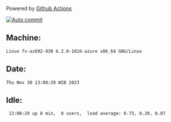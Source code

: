 Powered by [Github Actions](https://github.com/features/actions)

[![Auto commit](https://github.com/hiage/workstation/workflows/Auto%20commit/badge.svg)](https://github.com/hiage/workstation/actions?query=workflow%3A%22Auto+commit%22)

## Machine:
```
Linux fv-az692-938 6.2.0-1016-azure x86_64 GNU/Linux
```
## Date:
```
Thu Nov 30 13:08:29 WIB 2023
```
## Idle:
```
 13:08:29 up 0 min,  0 users,  load average: 0.75, 0.20, 0.07
```
